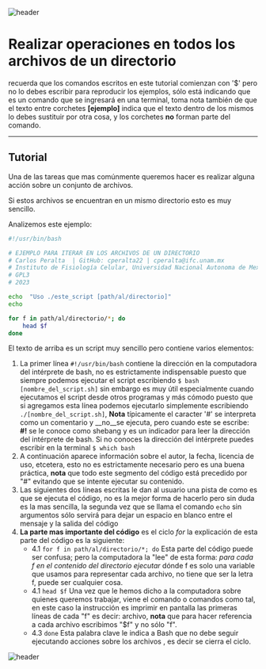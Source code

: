 
![header](/Tutoriales-IFC/assets/header.png)











# Realizar operaciones en todos los archivos de un directorio

recuerda que los comandos escritos en este tutorial comienzan con '$' pero no lo debes escribir para reproducir los ejemplos, sólo está indicando que es un comando que se ingresará en una terminal, toma nota también de que el texto entre corchetes __[ejemplo]__ indica que el texto dentro de los mismos lo debes sustituir por otra cosa, y los corchetes __no__ forman parte del comando.
___

## Tutorial

Una de las tareas que mas comúnmente queremos hacer es realizar alguna acción sobre un conjunto de archivos.

Si estos archivos se encuentran en un mismo directorio esto es muy sencillo.

Analizemos este ejemplo:

```bash
#!/usr/bin/bash

# EJEMPLO PARA ITERAR EN LOS ARCHIVOS DE UN DIRECTORIO
# Carlos Peralta  | GitHub: cperalta22 | cperalta@ifc.unam.mx
# Instituto de Fisiología Celular, Universidad Nacional Autonoma de Mexico
# GPL3
# 2023

echo  "Uso ./este_script [path/al/directorio]"
echo

for f in path/al/directorio/*; do
    head $f
done
```
El texto de arriba es un script muy sencillo pero contiene varios elementos:

1. La primer línea `#!/usr/bin/bash` contiene la dirección en la computadora del intérprete de bash, no es estrictamente indispensable puesto que siempre podemos ejecutar el script escribiendo `$ bash [nombre_del_script.sh]` sin embargo es muy útil especialmente cuando ejecutamos el script desde otros programas y más cómodo puesto que si agregamos esta línea podemos ejecutarlo simplemente escribiendo `./[nombre_del_script.sh]`, __Nota__ típicamente el caracter '#' se interpreta como un comentario y __no__se ejecuta, pero cuando este se escribe: __#!__ se le conoce como shebang y es un indicador para leer la dirección del intérprete de bash. Si no conoces la dirección del intérprete puedes escribir en la terminal `$ which bash`
2. A continuación aparece información sobre el autor, la fecha, licencia de uso, etcetera, esto no es estrictamente necesario pero es una buena práctica, __nota__ que todo este segmento del código está precedido por "#" evitando que se intente ejecutar su contenido.
3. Las siguientes dos líneas escritas le dan al usuario una pista de como es que se ejecuta el código, no es la mejor forma de hacerlo pero sin duda es la mas sencilla, la segunda vez que se llama el comando `echo` sin argumentos sólo servirá para dejar un espacio en blanco entre el mensaje y la salida del código
4. __La parte mas importante del código__ es el ciclo _for_ la explicación de esta parte del código es la siguiente:
    - 4.1 `for f in path/al/directorio/*; do` Esta parte del código puede ser confusa; pero la computadora la "lee" de esta forma: _para cada f en el contenido del directorio ejecutar_ dónde f es solo una variable que usamos para representar cada archivo, no tiene que ser la letra f, puede ser cualquier cosa.
    - 4.1 `head $f` Una vez que le hemos dicho a la computadora sobre quienes queremos trabajar, viene el comando o comandos como tal, en este caso la instrucción es imprimir en pantalla las primeras líneas de cada "f" es decir: archivo, __nota__ que para hacer referencia a cada archivo escribimos "$f" y no sólo "f".
    - 4.3 `done` Esta palabra clave le indica a Bash que no debe seguir ejecutando acciones sobre los archivos , es decir se cierra el ciclo.











![header](/Tutoriales-IFC/assets/header.png)

